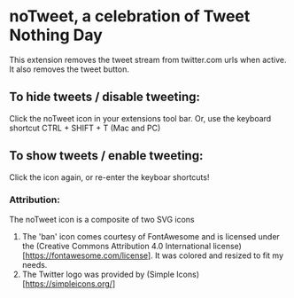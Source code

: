 # noTweet, a celebration of Tweet Nothing Day

This extension removes the tweet stream from twitter.com urls when active. It also removes the tweet button.

## To hide tweets / disable tweeting:
Click the noTweet icon in your extensions tool bar. Or, use the keyboard shortcut CTRL + SHIFT + T (Mac and PC)

## To show tweets / enable tweeting:
Click the icon again, or re-enter the keyboar shortcuts!


### Attribution:
The noTweet icon is a composite of two SVG icons
1. The 'ban' icon comes courtesy of FontAwesome and is licensed under the (Creative Commons Attribution 4.0 International license)[https://fontawesome.com/license]. It was colored and resized to fit my needs.
2. The Twitter logo was provided by (Simple Icons)[https://simpleicons.org/]
